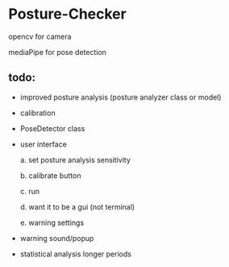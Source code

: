 # Posture-Checker
opencv for camera

mediaPipe for pose detection

## todo: 
  - improved posture analysis (posture analyzer class or model)
  - calibration
  - PoseDetector class
  - user interface

    a. set posture analysis sensitivity

    b. calibrate button

    c. run

    d. want it to be a gui (not terminal)

    e. warning settings
    
  - warning sound/popup
  - statistical analysis longer periods
    

